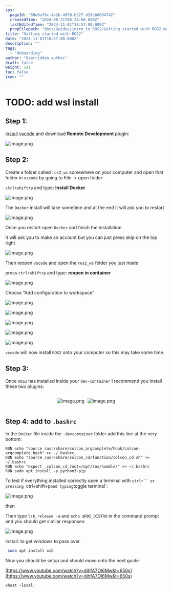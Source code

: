 ```yaml
---
sys:
  pageId: "89e0a78c-4e2b-4070-b327-d28cb0694742"
  createdTime: "2024-08-21T00:24:00.000Z"
  lastEditedTime: "2024-11-01T18:57:00.000Z"
  propFilepath: "docs/Guides/intro_to_ROS2/Getting started with ROS2.md"
title: "Getting started with ROS2"
date: "2024-11-01T18:57:00.000Z"
description: ""
tags:
  - "Onboarding"
author: "Overridden author"
draft: false
weight: 141
toc: false
icon: ""
---
```


# TODO: add wsl install

## Step 1:

[Install vscode](https://code.visualstudio.com/download) and download **Remote Development** plugin:

![image.png](https://prod-files-secure.s3.us-west-2.amazonaws.com/d518164a-d88e-44d1-a4ee-3adb3bd8bce0/efb52993-1881-4a40-b95e-6f020334f022/image.png?X-Amz-Algorithm=AWS4-HMAC-SHA256&X-Amz-Content-Sha256=UNSIGNED-PAYLOAD&X-Amz-Credential=ASIAZI2LB466U7RHNLLQ%2F20250303%2Fus-west-2%2Fs3%2Faws4_request&X-Amz-Date=20250303T230754Z&X-Amz-Expires=3600&X-Amz-Security-Token=IQoJb3JpZ2luX2VjEKf%2F%2F%2F%2F%2F%2F%2F%2F%2F%2FwEaCXVzLXdlc3QtMiJIMEYCIQCXr6CVfh7b2xsJCG7sAB37%2Bsbd60wapyUC%2B6eFM2bIdgIhAMb9%2FQ8dqwsmPL7KvAb4rfdf1VnQKGzyj3FWfCvKitvCKogECOD%2F%2F%2F%2F%2F%2F%2F%2F%2F%2FwEQABoMNjM3NDIzMTgzODA1IgwypsMB%2BpKQ%2FFohq54q3ANVy%2BqLbBtLliIhR9hitaTRvzRTqEgLml2K4z8QyJbibCs92pjVeJbXezTBIvQFiETT%2Buj38nRzYh467lWuwVyHRKhD%2FjxlEOz2TvAJi27eT1DkMPrhfA0bkftjvMp%2B4fhZfu%2Fm%2BjGU4pYCqZdQUh0CJNCcNDWQiGtJtc8yg0uqIePCYjjDYhx%2BenY9Avu39qg0ycf9HYTbSGJ%2B7k5x0dlAZx9s49LOn%2FlR9%2BUcSnXsReCldWB08nWZQA1d62cJRoRmaeR0i6ag4JVrVIBH28AA7z6N09IJouKqInimEdHf8MG7aOjDoA9jBWf9X6Dy6lKMcHHd0LEI4XTDgKvyB2%2Fbym1hRBZvPbuda04frxbaS8kLOQSUzQo1XiJnmY9qm85waBpVmNlNHRD4PHbD%2BchUss7%2BeIGYpMk5U%2BHy0UxUOcaerBiYhpBeY96FsGI9vWCMbBlxxoNIhoZ1PXT1vj%2FgcBQylk3dHNdmhbkJUMtCl8EEouL22wrpA7w0ePATL7pMCvjAnCGSq%2B%2B0KLuQoIDgMbNWrMw%2FA3a%2F6bwG1ElrsfJwNZx3Be%2F5zxPVrkPNdeazYx6EXbe4Oi3KnQA%2FoL1IUcqM5Leota0Z%2BOmuLwIy6fgVhXKP5kiSQndbTTCC2pi%2BBjqkAVDGe4GSGOFNHy4ZMdHxFVIpDuAgRSHY85Vyiljj7GxrNwZP%2BYY4V5OqXkY47YI5cAzBDU%2BLb02JplD67WV2Q8BKp9wsUAgKgb9cmRxwQzV0R7pKk6TlGsXulbj0aQdUj%2F3X5gM043AhQ7OA7xCnIQnBh6b7tOtpdHb8%2F3tP%2FJwtlUIgLmSRI9TNZufgejtT5JORQpur9PFdHuoyiZRaGz4CV9aQ&X-Amz-Signature=948524bfa79f8a2eaa4b8a2a5339ed4d67c8194d0f3d2d0c5a685014a23e56f5&X-Amz-SignedHeaders=host&x-id=GetObject)

## Step 2:

Create a folder called `ros2_ws` somewhere on your computer and open that folder in `vscode` by going to File → open folder 

`ctrl+shift+p` and type: **Install Docker**

![image.png](https://prod-files-secure.s3.us-west-2.amazonaws.com/d518164a-d88e-44d1-a4ee-3adb3bd8bce0/2269dc0e-1cd5-47ff-bceb-c04ad9b2eab0/image.png?X-Amz-Algorithm=AWS4-HMAC-SHA256&X-Amz-Content-Sha256=UNSIGNED-PAYLOAD&X-Amz-Credential=ASIAZI2LB466U7RHNLLQ%2F20250303%2Fus-west-2%2Fs3%2Faws4_request&X-Amz-Date=20250303T230754Z&X-Amz-Expires=3600&X-Amz-Security-Token=IQoJb3JpZ2luX2VjEKf%2F%2F%2F%2F%2F%2F%2F%2F%2F%2FwEaCXVzLXdlc3QtMiJIMEYCIQCXr6CVfh7b2xsJCG7sAB37%2Bsbd60wapyUC%2B6eFM2bIdgIhAMb9%2FQ8dqwsmPL7KvAb4rfdf1VnQKGzyj3FWfCvKitvCKogECOD%2F%2F%2F%2F%2F%2F%2F%2F%2F%2FwEQABoMNjM3NDIzMTgzODA1IgwypsMB%2BpKQ%2FFohq54q3ANVy%2BqLbBtLliIhR9hitaTRvzRTqEgLml2K4z8QyJbibCs92pjVeJbXezTBIvQFiETT%2Buj38nRzYh467lWuwVyHRKhD%2FjxlEOz2TvAJi27eT1DkMPrhfA0bkftjvMp%2B4fhZfu%2Fm%2BjGU4pYCqZdQUh0CJNCcNDWQiGtJtc8yg0uqIePCYjjDYhx%2BenY9Avu39qg0ycf9HYTbSGJ%2B7k5x0dlAZx9s49LOn%2FlR9%2BUcSnXsReCldWB08nWZQA1d62cJRoRmaeR0i6ag4JVrVIBH28AA7z6N09IJouKqInimEdHf8MG7aOjDoA9jBWf9X6Dy6lKMcHHd0LEI4XTDgKvyB2%2Fbym1hRBZvPbuda04frxbaS8kLOQSUzQo1XiJnmY9qm85waBpVmNlNHRD4PHbD%2BchUss7%2BeIGYpMk5U%2BHy0UxUOcaerBiYhpBeY96FsGI9vWCMbBlxxoNIhoZ1PXT1vj%2FgcBQylk3dHNdmhbkJUMtCl8EEouL22wrpA7w0ePATL7pMCvjAnCGSq%2B%2B0KLuQoIDgMbNWrMw%2FA3a%2F6bwG1ElrsfJwNZx3Be%2F5zxPVrkPNdeazYx6EXbe4Oi3KnQA%2FoL1IUcqM5Leota0Z%2BOmuLwIy6fgVhXKP5kiSQndbTTCC2pi%2BBjqkAVDGe4GSGOFNHy4ZMdHxFVIpDuAgRSHY85Vyiljj7GxrNwZP%2BYY4V5OqXkY47YI5cAzBDU%2BLb02JplD67WV2Q8BKp9wsUAgKgb9cmRxwQzV0R7pKk6TlGsXulbj0aQdUj%2F3X5gM043AhQ7OA7xCnIQnBh6b7tOtpdHb8%2F3tP%2FJwtlUIgLmSRI9TNZufgejtT5JORQpur9PFdHuoyiZRaGz4CV9aQ&X-Amz-Signature=33dbedb15f0e9a237a2a79a7ab4b4e0a47f7c45c4ea068cdf97f246a5facb858&X-Amz-SignedHeaders=host&x-id=GetObject)

The `Docker` install will take sometime and at the end it will ask you to restart

![image.png](https://prod-files-secure.s3.us-west-2.amazonaws.com/d518164a-d88e-44d1-a4ee-3adb3bd8bce0/ed233f78-be33-4b1f-b89c-9c346c0e961e/image.png?X-Amz-Algorithm=AWS4-HMAC-SHA256&X-Amz-Content-Sha256=UNSIGNED-PAYLOAD&X-Amz-Credential=ASIAZI2LB466U7RHNLLQ%2F20250303%2Fus-west-2%2Fs3%2Faws4_request&X-Amz-Date=20250303T230754Z&X-Amz-Expires=3600&X-Amz-Security-Token=IQoJb3JpZ2luX2VjEKf%2F%2F%2F%2F%2F%2F%2F%2F%2F%2FwEaCXVzLXdlc3QtMiJIMEYCIQCXr6CVfh7b2xsJCG7sAB37%2Bsbd60wapyUC%2B6eFM2bIdgIhAMb9%2FQ8dqwsmPL7KvAb4rfdf1VnQKGzyj3FWfCvKitvCKogECOD%2F%2F%2F%2F%2F%2F%2F%2F%2F%2FwEQABoMNjM3NDIzMTgzODA1IgwypsMB%2BpKQ%2FFohq54q3ANVy%2BqLbBtLliIhR9hitaTRvzRTqEgLml2K4z8QyJbibCs92pjVeJbXezTBIvQFiETT%2Buj38nRzYh467lWuwVyHRKhD%2FjxlEOz2TvAJi27eT1DkMPrhfA0bkftjvMp%2B4fhZfu%2Fm%2BjGU4pYCqZdQUh0CJNCcNDWQiGtJtc8yg0uqIePCYjjDYhx%2BenY9Avu39qg0ycf9HYTbSGJ%2B7k5x0dlAZx9s49LOn%2FlR9%2BUcSnXsReCldWB08nWZQA1d62cJRoRmaeR0i6ag4JVrVIBH28AA7z6N09IJouKqInimEdHf8MG7aOjDoA9jBWf9X6Dy6lKMcHHd0LEI4XTDgKvyB2%2Fbym1hRBZvPbuda04frxbaS8kLOQSUzQo1XiJnmY9qm85waBpVmNlNHRD4PHbD%2BchUss7%2BeIGYpMk5U%2BHy0UxUOcaerBiYhpBeY96FsGI9vWCMbBlxxoNIhoZ1PXT1vj%2FgcBQylk3dHNdmhbkJUMtCl8EEouL22wrpA7w0ePATL7pMCvjAnCGSq%2B%2B0KLuQoIDgMbNWrMw%2FA3a%2F6bwG1ElrsfJwNZx3Be%2F5zxPVrkPNdeazYx6EXbe4Oi3KnQA%2FoL1IUcqM5Leota0Z%2BOmuLwIy6fgVhXKP5kiSQndbTTCC2pi%2BBjqkAVDGe4GSGOFNHy4ZMdHxFVIpDuAgRSHY85Vyiljj7GxrNwZP%2BYY4V5OqXkY47YI5cAzBDU%2BLb02JplD67WV2Q8BKp9wsUAgKgb9cmRxwQzV0R7pKk6TlGsXulbj0aQdUj%2F3X5gM043AhQ7OA7xCnIQnBh6b7tOtpdHb8%2F3tP%2FJwtlUIgLmSRI9TNZufgejtT5JORQpur9PFdHuoyiZRaGz4CV9aQ&X-Amz-Signature=055b400a82d7956440c273994e7e03f78e42cd8b58460f8599d4a6903264525f&X-Amz-SignedHeaders=host&x-id=GetObject)

Once you restart open `Docker` and finish the installation

It will ask you to make an account but you can just press skip on the top right

![image.png](https://prod-files-secure.s3.us-west-2.amazonaws.com/d518164a-d88e-44d1-a4ee-3adb3bd8bce0/21010ad9-1659-4fd9-9f59-9932a09b2a3d/image.png?X-Amz-Algorithm=AWS4-HMAC-SHA256&X-Amz-Content-Sha256=UNSIGNED-PAYLOAD&X-Amz-Credential=ASIAZI2LB466U7RHNLLQ%2F20250303%2Fus-west-2%2Fs3%2Faws4_request&X-Amz-Date=20250303T230754Z&X-Amz-Expires=3600&X-Amz-Security-Token=IQoJb3JpZ2luX2VjEKf%2F%2F%2F%2F%2F%2F%2F%2F%2F%2FwEaCXVzLXdlc3QtMiJIMEYCIQCXr6CVfh7b2xsJCG7sAB37%2Bsbd60wapyUC%2B6eFM2bIdgIhAMb9%2FQ8dqwsmPL7KvAb4rfdf1VnQKGzyj3FWfCvKitvCKogECOD%2F%2F%2F%2F%2F%2F%2F%2F%2F%2FwEQABoMNjM3NDIzMTgzODA1IgwypsMB%2BpKQ%2FFohq54q3ANVy%2BqLbBtLliIhR9hitaTRvzRTqEgLml2K4z8QyJbibCs92pjVeJbXezTBIvQFiETT%2Buj38nRzYh467lWuwVyHRKhD%2FjxlEOz2TvAJi27eT1DkMPrhfA0bkftjvMp%2B4fhZfu%2Fm%2BjGU4pYCqZdQUh0CJNCcNDWQiGtJtc8yg0uqIePCYjjDYhx%2BenY9Avu39qg0ycf9HYTbSGJ%2B7k5x0dlAZx9s49LOn%2FlR9%2BUcSnXsReCldWB08nWZQA1d62cJRoRmaeR0i6ag4JVrVIBH28AA7z6N09IJouKqInimEdHf8MG7aOjDoA9jBWf9X6Dy6lKMcHHd0LEI4XTDgKvyB2%2Fbym1hRBZvPbuda04frxbaS8kLOQSUzQo1XiJnmY9qm85waBpVmNlNHRD4PHbD%2BchUss7%2BeIGYpMk5U%2BHy0UxUOcaerBiYhpBeY96FsGI9vWCMbBlxxoNIhoZ1PXT1vj%2FgcBQylk3dHNdmhbkJUMtCl8EEouL22wrpA7w0ePATL7pMCvjAnCGSq%2B%2B0KLuQoIDgMbNWrMw%2FA3a%2F6bwG1ElrsfJwNZx3Be%2F5zxPVrkPNdeazYx6EXbe4Oi3KnQA%2FoL1IUcqM5Leota0Z%2BOmuLwIy6fgVhXKP5kiSQndbTTCC2pi%2BBjqkAVDGe4GSGOFNHy4ZMdHxFVIpDuAgRSHY85Vyiljj7GxrNwZP%2BYY4V5OqXkY47YI5cAzBDU%2BLb02JplD67WV2Q8BKp9wsUAgKgb9cmRxwQzV0R7pKk6TlGsXulbj0aQdUj%2F3X5gM043AhQ7OA7xCnIQnBh6b7tOtpdHb8%2F3tP%2FJwtlUIgLmSRI9TNZufgejtT5JORQpur9PFdHuoyiZRaGz4CV9aQ&X-Amz-Signature=3298452a7eae4129c12848338024c895b1aeb803ac6ed1b0c418d006c1eb446c&X-Amz-SignedHeaders=host&x-id=GetObject)

Then reopen `vscode` and open the `ros2_ws` folder you just made

press `ctrl+shift+p` and type: **reopen in container**

![image.png](https://prod-files-secure.s3.us-west-2.amazonaws.com/d518164a-d88e-44d1-a4ee-3adb3bd8bce0/4e93b8c2-41ad-488c-8095-c74205196118/image.png?X-Amz-Algorithm=AWS4-HMAC-SHA256&X-Amz-Content-Sha256=UNSIGNED-PAYLOAD&X-Amz-Credential=ASIAZI2LB466U7RHNLLQ%2F20250303%2Fus-west-2%2Fs3%2Faws4_request&X-Amz-Date=20250303T230754Z&X-Amz-Expires=3600&X-Amz-Security-Token=IQoJb3JpZ2luX2VjEKf%2F%2F%2F%2F%2F%2F%2F%2F%2F%2FwEaCXVzLXdlc3QtMiJIMEYCIQCXr6CVfh7b2xsJCG7sAB37%2Bsbd60wapyUC%2B6eFM2bIdgIhAMb9%2FQ8dqwsmPL7KvAb4rfdf1VnQKGzyj3FWfCvKitvCKogECOD%2F%2F%2F%2F%2F%2F%2F%2F%2F%2FwEQABoMNjM3NDIzMTgzODA1IgwypsMB%2BpKQ%2FFohq54q3ANVy%2BqLbBtLliIhR9hitaTRvzRTqEgLml2K4z8QyJbibCs92pjVeJbXezTBIvQFiETT%2Buj38nRzYh467lWuwVyHRKhD%2FjxlEOz2TvAJi27eT1DkMPrhfA0bkftjvMp%2B4fhZfu%2Fm%2BjGU4pYCqZdQUh0CJNCcNDWQiGtJtc8yg0uqIePCYjjDYhx%2BenY9Avu39qg0ycf9HYTbSGJ%2B7k5x0dlAZx9s49LOn%2FlR9%2BUcSnXsReCldWB08nWZQA1d62cJRoRmaeR0i6ag4JVrVIBH28AA7z6N09IJouKqInimEdHf8MG7aOjDoA9jBWf9X6Dy6lKMcHHd0LEI4XTDgKvyB2%2Fbym1hRBZvPbuda04frxbaS8kLOQSUzQo1XiJnmY9qm85waBpVmNlNHRD4PHbD%2BchUss7%2BeIGYpMk5U%2BHy0UxUOcaerBiYhpBeY96FsGI9vWCMbBlxxoNIhoZ1PXT1vj%2FgcBQylk3dHNdmhbkJUMtCl8EEouL22wrpA7w0ePATL7pMCvjAnCGSq%2B%2B0KLuQoIDgMbNWrMw%2FA3a%2F6bwG1ElrsfJwNZx3Be%2F5zxPVrkPNdeazYx6EXbe4Oi3KnQA%2FoL1IUcqM5Leota0Z%2BOmuLwIy6fgVhXKP5kiSQndbTTCC2pi%2BBjqkAVDGe4GSGOFNHy4ZMdHxFVIpDuAgRSHY85Vyiljj7GxrNwZP%2BYY4V5OqXkY47YI5cAzBDU%2BLb02JplD67WV2Q8BKp9wsUAgKgb9cmRxwQzV0R7pKk6TlGsXulbj0aQdUj%2F3X5gM043AhQ7OA7xCnIQnBh6b7tOtpdHb8%2F3tP%2FJwtlUIgLmSRI9TNZufgejtT5JORQpur9PFdHuoyiZRaGz4CV9aQ&X-Amz-Signature=373adc3d7831314167251cee3b7d5e3c7aa0ae7b7656e4c67986422a60dcb775&X-Amz-SignedHeaders=host&x-id=GetObject)

Choose “Add configuration to workspace”

![image.png](https://prod-files-secure.s3.us-west-2.amazonaws.com/d518164a-d88e-44d1-a4ee-3adb3bd8bce0/9560b282-5060-4989-ba37-97e7b2c22476/image.png?X-Amz-Algorithm=AWS4-HMAC-SHA256&X-Amz-Content-Sha256=UNSIGNED-PAYLOAD&X-Amz-Credential=ASIAZI2LB466U7RHNLLQ%2F20250303%2Fus-west-2%2Fs3%2Faws4_request&X-Amz-Date=20250303T230754Z&X-Amz-Expires=3600&X-Amz-Security-Token=IQoJb3JpZ2luX2VjEKf%2F%2F%2F%2F%2F%2F%2F%2F%2F%2FwEaCXVzLXdlc3QtMiJIMEYCIQCXr6CVfh7b2xsJCG7sAB37%2Bsbd60wapyUC%2B6eFM2bIdgIhAMb9%2FQ8dqwsmPL7KvAb4rfdf1VnQKGzyj3FWfCvKitvCKogECOD%2F%2F%2F%2F%2F%2F%2F%2F%2F%2FwEQABoMNjM3NDIzMTgzODA1IgwypsMB%2BpKQ%2FFohq54q3ANVy%2BqLbBtLliIhR9hitaTRvzRTqEgLml2K4z8QyJbibCs92pjVeJbXezTBIvQFiETT%2Buj38nRzYh467lWuwVyHRKhD%2FjxlEOz2TvAJi27eT1DkMPrhfA0bkftjvMp%2B4fhZfu%2Fm%2BjGU4pYCqZdQUh0CJNCcNDWQiGtJtc8yg0uqIePCYjjDYhx%2BenY9Avu39qg0ycf9HYTbSGJ%2B7k5x0dlAZx9s49LOn%2FlR9%2BUcSnXsReCldWB08nWZQA1d62cJRoRmaeR0i6ag4JVrVIBH28AA7z6N09IJouKqInimEdHf8MG7aOjDoA9jBWf9X6Dy6lKMcHHd0LEI4XTDgKvyB2%2Fbym1hRBZvPbuda04frxbaS8kLOQSUzQo1XiJnmY9qm85waBpVmNlNHRD4PHbD%2BchUss7%2BeIGYpMk5U%2BHy0UxUOcaerBiYhpBeY96FsGI9vWCMbBlxxoNIhoZ1PXT1vj%2FgcBQylk3dHNdmhbkJUMtCl8EEouL22wrpA7w0ePATL7pMCvjAnCGSq%2B%2B0KLuQoIDgMbNWrMw%2FA3a%2F6bwG1ElrsfJwNZx3Be%2F5zxPVrkPNdeazYx6EXbe4Oi3KnQA%2FoL1IUcqM5Leota0Z%2BOmuLwIy6fgVhXKP5kiSQndbTTCC2pi%2BBjqkAVDGe4GSGOFNHy4ZMdHxFVIpDuAgRSHY85Vyiljj7GxrNwZP%2BYY4V5OqXkY47YI5cAzBDU%2BLb02JplD67WV2Q8BKp9wsUAgKgb9cmRxwQzV0R7pKk6TlGsXulbj0aQdUj%2F3X5gM043AhQ7OA7xCnIQnBh6b7tOtpdHb8%2F3tP%2FJwtlUIgLmSRI9TNZufgejtT5JORQpur9PFdHuoyiZRaGz4CV9aQ&X-Amz-Signature=ee4cb78948b88bc3ff3b8178019985dbb8e6c83706024daac22d5461afc95ebd&X-Amz-SignedHeaders=host&x-id=GetObject)

![image.png](https://prod-files-secure.s3.us-west-2.amazonaws.com/d518164a-d88e-44d1-a4ee-3adb3bd8bce0/2ee63f81-886b-48e8-a553-dc6e5eac99e4/image.png?X-Amz-Algorithm=AWS4-HMAC-SHA256&X-Amz-Content-Sha256=UNSIGNED-PAYLOAD&X-Amz-Credential=ASIAZI2LB466U7RHNLLQ%2F20250303%2Fus-west-2%2Fs3%2Faws4_request&X-Amz-Date=20250303T230754Z&X-Amz-Expires=3600&X-Amz-Security-Token=IQoJb3JpZ2luX2VjEKf%2F%2F%2F%2F%2F%2F%2F%2F%2F%2FwEaCXVzLXdlc3QtMiJIMEYCIQCXr6CVfh7b2xsJCG7sAB37%2Bsbd60wapyUC%2B6eFM2bIdgIhAMb9%2FQ8dqwsmPL7KvAb4rfdf1VnQKGzyj3FWfCvKitvCKogECOD%2F%2F%2F%2F%2F%2F%2F%2F%2F%2FwEQABoMNjM3NDIzMTgzODA1IgwypsMB%2BpKQ%2FFohq54q3ANVy%2BqLbBtLliIhR9hitaTRvzRTqEgLml2K4z8QyJbibCs92pjVeJbXezTBIvQFiETT%2Buj38nRzYh467lWuwVyHRKhD%2FjxlEOz2TvAJi27eT1DkMPrhfA0bkftjvMp%2B4fhZfu%2Fm%2BjGU4pYCqZdQUh0CJNCcNDWQiGtJtc8yg0uqIePCYjjDYhx%2BenY9Avu39qg0ycf9HYTbSGJ%2B7k5x0dlAZx9s49LOn%2FlR9%2BUcSnXsReCldWB08nWZQA1d62cJRoRmaeR0i6ag4JVrVIBH28AA7z6N09IJouKqInimEdHf8MG7aOjDoA9jBWf9X6Dy6lKMcHHd0LEI4XTDgKvyB2%2Fbym1hRBZvPbuda04frxbaS8kLOQSUzQo1XiJnmY9qm85waBpVmNlNHRD4PHbD%2BchUss7%2BeIGYpMk5U%2BHy0UxUOcaerBiYhpBeY96FsGI9vWCMbBlxxoNIhoZ1PXT1vj%2FgcBQylk3dHNdmhbkJUMtCl8EEouL22wrpA7w0ePATL7pMCvjAnCGSq%2B%2B0KLuQoIDgMbNWrMw%2FA3a%2F6bwG1ElrsfJwNZx3Be%2F5zxPVrkPNdeazYx6EXbe4Oi3KnQA%2FoL1IUcqM5Leota0Z%2BOmuLwIy6fgVhXKP5kiSQndbTTCC2pi%2BBjqkAVDGe4GSGOFNHy4ZMdHxFVIpDuAgRSHY85Vyiljj7GxrNwZP%2BYY4V5OqXkY47YI5cAzBDU%2BLb02JplD67WV2Q8BKp9wsUAgKgb9cmRxwQzV0R7pKk6TlGsXulbj0aQdUj%2F3X5gM043AhQ7OA7xCnIQnBh6b7tOtpdHb8%2F3tP%2FJwtlUIgLmSRI9TNZufgejtT5JORQpur9PFdHuoyiZRaGz4CV9aQ&X-Amz-Signature=14103a20506a9784ab3570269b76b6140cd4a84a617f0ec09a27ee632b4e6823&X-Amz-SignedHeaders=host&x-id=GetObject)

![image.png](https://prod-files-secure.s3.us-west-2.amazonaws.com/d518164a-d88e-44d1-a4ee-3adb3bd8bce0/ae1580b2-b048-407e-aed9-b584224a7a04/image.png?X-Amz-Algorithm=AWS4-HMAC-SHA256&X-Amz-Content-Sha256=UNSIGNED-PAYLOAD&X-Amz-Credential=ASIAZI2LB466U7RHNLLQ%2F20250303%2Fus-west-2%2Fs3%2Faws4_request&X-Amz-Date=20250303T230754Z&X-Amz-Expires=3600&X-Amz-Security-Token=IQoJb3JpZ2luX2VjEKf%2F%2F%2F%2F%2F%2F%2F%2F%2F%2FwEaCXVzLXdlc3QtMiJIMEYCIQCXr6CVfh7b2xsJCG7sAB37%2Bsbd60wapyUC%2B6eFM2bIdgIhAMb9%2FQ8dqwsmPL7KvAb4rfdf1VnQKGzyj3FWfCvKitvCKogECOD%2F%2F%2F%2F%2F%2F%2F%2F%2F%2FwEQABoMNjM3NDIzMTgzODA1IgwypsMB%2BpKQ%2FFohq54q3ANVy%2BqLbBtLliIhR9hitaTRvzRTqEgLml2K4z8QyJbibCs92pjVeJbXezTBIvQFiETT%2Buj38nRzYh467lWuwVyHRKhD%2FjxlEOz2TvAJi27eT1DkMPrhfA0bkftjvMp%2B4fhZfu%2Fm%2BjGU4pYCqZdQUh0CJNCcNDWQiGtJtc8yg0uqIePCYjjDYhx%2BenY9Avu39qg0ycf9HYTbSGJ%2B7k5x0dlAZx9s49LOn%2FlR9%2BUcSnXsReCldWB08nWZQA1d62cJRoRmaeR0i6ag4JVrVIBH28AA7z6N09IJouKqInimEdHf8MG7aOjDoA9jBWf9X6Dy6lKMcHHd0LEI4XTDgKvyB2%2Fbym1hRBZvPbuda04frxbaS8kLOQSUzQo1XiJnmY9qm85waBpVmNlNHRD4PHbD%2BchUss7%2BeIGYpMk5U%2BHy0UxUOcaerBiYhpBeY96FsGI9vWCMbBlxxoNIhoZ1PXT1vj%2FgcBQylk3dHNdmhbkJUMtCl8EEouL22wrpA7w0ePATL7pMCvjAnCGSq%2B%2B0KLuQoIDgMbNWrMw%2FA3a%2F6bwG1ElrsfJwNZx3Be%2F5zxPVrkPNdeazYx6EXbe4Oi3KnQA%2FoL1IUcqM5Leota0Z%2BOmuLwIy6fgVhXKP5kiSQndbTTCC2pi%2BBjqkAVDGe4GSGOFNHy4ZMdHxFVIpDuAgRSHY85Vyiljj7GxrNwZP%2BYY4V5OqXkY47YI5cAzBDU%2BLb02JplD67WV2Q8BKp9wsUAgKgb9cmRxwQzV0R7pKk6TlGsXulbj0aQdUj%2F3X5gM043AhQ7OA7xCnIQnBh6b7tOtpdHb8%2F3tP%2FJwtlUIgLmSRI9TNZufgejtT5JORQpur9PFdHuoyiZRaGz4CV9aQ&X-Amz-Signature=d4762b238eeada48b6a0ff5293aef72ce6ee30a527c034d77ff5f405f2ebc773&X-Amz-SignedHeaders=host&x-id=GetObject)

![image.png](https://prod-files-secure.s3.us-west-2.amazonaws.com/d518164a-d88e-44d1-a4ee-3adb3bd8bce0/53255b28-f75e-430f-b9e3-c0ac8577e42b/image.png?X-Amz-Algorithm=AWS4-HMAC-SHA256&X-Amz-Content-Sha256=UNSIGNED-PAYLOAD&X-Amz-Credential=ASIAZI2LB466U7RHNLLQ%2F20250303%2Fus-west-2%2Fs3%2Faws4_request&X-Amz-Date=20250303T230754Z&X-Amz-Expires=3600&X-Amz-Security-Token=IQoJb3JpZ2luX2VjEKf%2F%2F%2F%2F%2F%2F%2F%2F%2F%2FwEaCXVzLXdlc3QtMiJIMEYCIQCXr6CVfh7b2xsJCG7sAB37%2Bsbd60wapyUC%2B6eFM2bIdgIhAMb9%2FQ8dqwsmPL7KvAb4rfdf1VnQKGzyj3FWfCvKitvCKogECOD%2F%2F%2F%2F%2F%2F%2F%2F%2F%2FwEQABoMNjM3NDIzMTgzODA1IgwypsMB%2BpKQ%2FFohq54q3ANVy%2BqLbBtLliIhR9hitaTRvzRTqEgLml2K4z8QyJbibCs92pjVeJbXezTBIvQFiETT%2Buj38nRzYh467lWuwVyHRKhD%2FjxlEOz2TvAJi27eT1DkMPrhfA0bkftjvMp%2B4fhZfu%2Fm%2BjGU4pYCqZdQUh0CJNCcNDWQiGtJtc8yg0uqIePCYjjDYhx%2BenY9Avu39qg0ycf9HYTbSGJ%2B7k5x0dlAZx9s49LOn%2FlR9%2BUcSnXsReCldWB08nWZQA1d62cJRoRmaeR0i6ag4JVrVIBH28AA7z6N09IJouKqInimEdHf8MG7aOjDoA9jBWf9X6Dy6lKMcHHd0LEI4XTDgKvyB2%2Fbym1hRBZvPbuda04frxbaS8kLOQSUzQo1XiJnmY9qm85waBpVmNlNHRD4PHbD%2BchUss7%2BeIGYpMk5U%2BHy0UxUOcaerBiYhpBeY96FsGI9vWCMbBlxxoNIhoZ1PXT1vj%2FgcBQylk3dHNdmhbkJUMtCl8EEouL22wrpA7w0ePATL7pMCvjAnCGSq%2B%2B0KLuQoIDgMbNWrMw%2FA3a%2F6bwG1ElrsfJwNZx3Be%2F5zxPVrkPNdeazYx6EXbe4Oi3KnQA%2FoL1IUcqM5Leota0Z%2BOmuLwIy6fgVhXKP5kiSQndbTTCC2pi%2BBjqkAVDGe4GSGOFNHy4ZMdHxFVIpDuAgRSHY85Vyiljj7GxrNwZP%2BYY4V5OqXkY47YI5cAzBDU%2BLb02JplD67WV2Q8BKp9wsUAgKgb9cmRxwQzV0R7pKk6TlGsXulbj0aQdUj%2F3X5gM043AhQ7OA7xCnIQnBh6b7tOtpdHb8%2F3tP%2FJwtlUIgLmSRI9TNZufgejtT5JORQpur9PFdHuoyiZRaGz4CV9aQ&X-Amz-Signature=d1394ba2eabd0b895719af693a9f349c7ffc7ab1a992d78044f459042f74351d&X-Amz-SignedHeaders=host&x-id=GetObject)

![image.png](https://prod-files-secure.s3.us-west-2.amazonaws.com/d518164a-d88e-44d1-a4ee-3adb3bd8bce0/7c562767-5af9-4ffb-97d1-327bcdf4ee00/image.png?X-Amz-Algorithm=AWS4-HMAC-SHA256&X-Amz-Content-Sha256=UNSIGNED-PAYLOAD&X-Amz-Credential=ASIAZI2LB466U7RHNLLQ%2F20250303%2Fus-west-2%2Fs3%2Faws4_request&X-Amz-Date=20250303T230754Z&X-Amz-Expires=3600&X-Amz-Security-Token=IQoJb3JpZ2luX2VjEKf%2F%2F%2F%2F%2F%2F%2F%2F%2F%2FwEaCXVzLXdlc3QtMiJIMEYCIQCXr6CVfh7b2xsJCG7sAB37%2Bsbd60wapyUC%2B6eFM2bIdgIhAMb9%2FQ8dqwsmPL7KvAb4rfdf1VnQKGzyj3FWfCvKitvCKogECOD%2F%2F%2F%2F%2F%2F%2F%2F%2F%2FwEQABoMNjM3NDIzMTgzODA1IgwypsMB%2BpKQ%2FFohq54q3ANVy%2BqLbBtLliIhR9hitaTRvzRTqEgLml2K4z8QyJbibCs92pjVeJbXezTBIvQFiETT%2Buj38nRzYh467lWuwVyHRKhD%2FjxlEOz2TvAJi27eT1DkMPrhfA0bkftjvMp%2B4fhZfu%2Fm%2BjGU4pYCqZdQUh0CJNCcNDWQiGtJtc8yg0uqIePCYjjDYhx%2BenY9Avu39qg0ycf9HYTbSGJ%2B7k5x0dlAZx9s49LOn%2FlR9%2BUcSnXsReCldWB08nWZQA1d62cJRoRmaeR0i6ag4JVrVIBH28AA7z6N09IJouKqInimEdHf8MG7aOjDoA9jBWf9X6Dy6lKMcHHd0LEI4XTDgKvyB2%2Fbym1hRBZvPbuda04frxbaS8kLOQSUzQo1XiJnmY9qm85waBpVmNlNHRD4PHbD%2BchUss7%2BeIGYpMk5U%2BHy0UxUOcaerBiYhpBeY96FsGI9vWCMbBlxxoNIhoZ1PXT1vj%2FgcBQylk3dHNdmhbkJUMtCl8EEouL22wrpA7w0ePATL7pMCvjAnCGSq%2B%2B0KLuQoIDgMbNWrMw%2FA3a%2F6bwG1ElrsfJwNZx3Be%2F5zxPVrkPNdeazYx6EXbe4Oi3KnQA%2FoL1IUcqM5Leota0Z%2BOmuLwIy6fgVhXKP5kiSQndbTTCC2pi%2BBjqkAVDGe4GSGOFNHy4ZMdHxFVIpDuAgRSHY85Vyiljj7GxrNwZP%2BYY4V5OqXkY47YI5cAzBDU%2BLb02JplD67WV2Q8BKp9wsUAgKgb9cmRxwQzV0R7pKk6TlGsXulbj0aQdUj%2F3X5gM043AhQ7OA7xCnIQnBh6b7tOtpdHb8%2F3tP%2FJwtlUIgLmSRI9TNZufgejtT5JORQpur9PFdHuoyiZRaGz4CV9aQ&X-Amz-Signature=c2739bab5685ceb3c7d14d00f951f72dfc6d705ac6008cb7a7784fad24ef91dc&X-Amz-SignedHeaders=host&x-id=GetObject)

`vscode` will now install `ROS2` onto your computer so this may take some time.

## Step 3:

Once `ROS2` has installed inside your `dev-container` I recommend you install these two plugins:

<div style="display: flex;flex-direction: row; column-gap:10px; max-width: 630px;justify-content: center;">
<div>

![image.png](https://prod-files-secure.s3.us-west-2.amazonaws.com/d518164a-d88e-44d1-a4ee-3adb3bd8bce0/3fc3d550-5a54-4ba1-ba6b-faa01cdb7369/image.png?X-Amz-Algorithm=AWS4-HMAC-SHA256&X-Amz-Content-Sha256=UNSIGNED-PAYLOAD&X-Amz-Credential=ASIAZI2LB466UPRPOOVS%2F20250303%2Fus-west-2%2Fs3%2Faws4_request&X-Amz-Date=20250303T230757Z&X-Amz-Expires=3600&X-Amz-Security-Token=IQoJb3JpZ2luX2VjEKf%2F%2F%2F%2F%2F%2F%2F%2F%2F%2FwEaCXVzLXdlc3QtMiJHMEUCIQDUR6Dv8sgCp5Pj99MuTzwSlo36JJ6hg2olGI6Ke8beEAIgVtUtThvfbFrrmjz7pHybajVXgCWp3XiRjSVgyVjOr8YqiAQI4P%2F%2F%2F%2F%2F%2F%2F%2F%2F%2FARAAGgw2Mzc0MjMxODM4MDUiDBP87SRyQndOeoV1LSrcAybCbwIbtc9f2ekxN1OrAt07vtH3%2FT1gTqfQYFerJgF9rTHIVepPRj0vDZW8OmmbikXha8LlwaYm0CREltLqBQnM6S3s8BBhJDdgvBEOIKIM9Y%2F8mGLam%2FEocl4bWGre0wvC3nJSoHmDxW5Hke%2BKogURGCc%2B%2BUsJzvQUOIa9WmjpEUAXf1vKcl%2B3nf0uHI9yz%2FKq%2BoUutR1w6pnuU6JB2%2FuJKPTz4PMbyXa3MTLEmK5I%2B%2Br7Z2CPDswmUChDZ6G09sPDRbIateFPKiqJiRlOsM2qfpdDI8TPxjrqQg6xkjTcv59%2BIM%2FBG4rpBnkaw3FqrGvweuXtNYiO2d8R0NiSSTMPYT9gkPwi9CPzBI%2Fge8XHf3jrq0TaTItbi%2BuqfU%2B27UkRf9RX2wh%2Beii7JfR9SR8JV0GYeedvRjD3CxzVQEk3Xp6cLOoYBLEEkUWGjR%2FhTU0LGh1E5wKR1ouJpbmXWZ6ToKLSnpCfCOr9xWvpDjJ%2FKI%2F2kV2OOTjGGccFHzjrdixB0HdVfDY00Z%2F0PZzzr%2FhdIJ5XS9lpLQTnsI23b1g%2BnOuCRE57dO4AvpunXoi2uLmoNJTpJV2GSdz15BsdtZwGOcRRXW2pTvJJZ%2B3he1Tk1oaK219SGn8j6dYAMIramL4GOqUBhgvsa8ydgThTy6aFGfF5AoPHIzxOZmTcGzZtdpdvEN%2F0I5FdK9mNZh5M96mA8dxb1RD5PC%2FN%2BeuuH5iw%2BNhJXorbPZ%2Br%2BAqbBYQBtDsb69rQgr0gXg0rGVhpY1Kv3m4iC2ne0nxHKPxGZyTfemS7a5Fv8WqdIR9iCQpA5v4Od7Jgt2x0DooFTipBCWK7Vs93Sr%2Feu13FAKCaHvmTnAlH59h8wAqe&X-Amz-Signature=30e34724b2dbcbd32bef6f0a887dff1141dec30dba13d5b5a86935c253af4a4f&X-Amz-SignedHeaders=host&x-id=GetObject)

</div>
<div>

![image.png](https://prod-files-secure.s3.us-west-2.amazonaws.com/d518164a-d88e-44d1-a4ee-3adb3bd8bce0/d994cc66-13c2-4093-a5a3-f84cf4601a82/image.png?X-Amz-Algorithm=AWS4-HMAC-SHA256&X-Amz-Content-Sha256=UNSIGNED-PAYLOAD&X-Amz-Credential=ASIAZI2LB466U2TYXH53%2F20250303%2Fus-west-2%2Fs3%2Faws4_request&X-Amz-Date=20250303T230757Z&X-Amz-Expires=3600&X-Amz-Security-Token=IQoJb3JpZ2luX2VjEKf%2F%2F%2F%2F%2F%2F%2F%2F%2F%2FwEaCXVzLXdlc3QtMiJHMEUCIQCJgasvD7HlAnQXbpugL%2FFBoXdlsL1%2BqGrYQ34BmpLD4QIgHs7xg93X%2FUV8YtAryJlfU3cCyexsQwJja3JCsYENAu4qiAQI4P%2F%2F%2F%2F%2F%2F%2F%2F%2F%2FARAAGgw2Mzc0MjMxODM4MDUiDGul6jpwkyQOMHLSISrcA6%2B%2BygUg%2Fx5skWnB%2BTcHfi7C0x7b9oIbj4FhAxBMrCzDtZIXauu8h1FSu9%2FuMlfbGmqk1uaHqyGjzoXfphgQkxTM09TA%2FjEpLgFRCoQggB4X3Ihw5ZgSXIhZqBCk0gbEWqDla7BqDhZMLgR2Y6h0V4fN%2FzgX4NOHg3OpJ4tw%2BVUirPLdOYs6d27VlR%2B71lEcGBO4QFbkiBocJRBnRgeRozxHlwMassycPaVvQzkzl3Fs8j9jsNioWMvX7lbxghh%2BHF0PLwSwZhWDRfVJCkDTWVWRecqCMAfLKN0DZWI87%2BqWZABt6an5Z9BrCpyyRc3HrryV5xI4psP%2BuMb%2BidR2w1aTE7l8uRS7KGRUeZsBE0iEWXkW3tELB%2FY8gqJByzZasv8R0QdiAjjixvrF5d8oWTgJDFbPg7havBxd6ArVCufs4ax7zuQiWaqQXopJlCwkvgN5zjG0C1vlmSAUlRxp6n5Pcu5WzpUi0gw5diCymFaPKQHELdUEuzBeKgIwxVgTDBCKAlBJfUdcUcbECRd00XzSqmya43bFWtLb7sDXhZnkbZRVyg804nypt5qpi86T80QaNt4dojQ4FLWwXmsyVSEZ4%2FxoVucbKC6uNVuNHyEkOb0p1b8Tg2Jiz%2Fz8MMTZmL4GOqUBsCAkBQxEvQfxIk4QMenuSZ60TQ4CQlDk6e8ezZNmTIycGLfWjsDN8dG%2FEszDZvwj5%2By6I0SQAEQ0Xk9NNluoYex5pQw%2FzX8c1tgqSlP1JZdM%2FTNxWw0URonctU21O%2ByAXlq7H%2FtCR2ync05s5jcFgI6YmUmppqgXVSLhXvlcWl%2FepmR%2FCRiZP9JERoTVg02BF1tb1%2B7%2Fx1Nr99q9qrWa%2FJhBFUoR&X-Amz-Signature=b6211341134330c6dc1e8ee4aacefadce683e276f3435391f17188978dbc5850&X-Amz-SignedHeaders=host&x-id=GetObject)

</div>
</div>

## Step 4: add to `.bashrc`

In the `Docker` file inside the `.devcontainer` folder add this line at the very bottom: 

```docker
RUN echo "source /usr/share/colcon_argcomplete/hook/colcon-argcomplete.bash" >> ~/.bashrc
RUN echo "source /usr/share/colcon_cd/function/colcon_cd.sh" >> ~/.bashrc
RUN echo "export _colcon_cd_root=/opt/ros/humble/" >> ~/.bashrc
RUN sudo apt install -y python3-pip 
```

To test if everything installed correctly open a terminal with `ctrl+`` or pressing `ctrl+shift+p` and typing `toggle terminal`:

![image.png](https://prod-files-secure.s3.us-west-2.amazonaws.com/d518164a-d88e-44d1-a4ee-3adb3bd8bce0/6a4943d8-b04e-4c02-9a58-775f3384d1a5/image.png?X-Amz-Algorithm=AWS4-HMAC-SHA256&X-Amz-Content-Sha256=UNSIGNED-PAYLOAD&X-Amz-Credential=ASIAZI2LB466U7RHNLLQ%2F20250303%2Fus-west-2%2Fs3%2Faws4_request&X-Amz-Date=20250303T230754Z&X-Amz-Expires=3600&X-Amz-Security-Token=IQoJb3JpZ2luX2VjEKf%2F%2F%2F%2F%2F%2F%2F%2F%2F%2FwEaCXVzLXdlc3QtMiJIMEYCIQCXr6CVfh7b2xsJCG7sAB37%2Bsbd60wapyUC%2B6eFM2bIdgIhAMb9%2FQ8dqwsmPL7KvAb4rfdf1VnQKGzyj3FWfCvKitvCKogECOD%2F%2F%2F%2F%2F%2F%2F%2F%2F%2FwEQABoMNjM3NDIzMTgzODA1IgwypsMB%2BpKQ%2FFohq54q3ANVy%2BqLbBtLliIhR9hitaTRvzRTqEgLml2K4z8QyJbibCs92pjVeJbXezTBIvQFiETT%2Buj38nRzYh467lWuwVyHRKhD%2FjxlEOz2TvAJi27eT1DkMPrhfA0bkftjvMp%2B4fhZfu%2Fm%2BjGU4pYCqZdQUh0CJNCcNDWQiGtJtc8yg0uqIePCYjjDYhx%2BenY9Avu39qg0ycf9HYTbSGJ%2B7k5x0dlAZx9s49LOn%2FlR9%2BUcSnXsReCldWB08nWZQA1d62cJRoRmaeR0i6ag4JVrVIBH28AA7z6N09IJouKqInimEdHf8MG7aOjDoA9jBWf9X6Dy6lKMcHHd0LEI4XTDgKvyB2%2Fbym1hRBZvPbuda04frxbaS8kLOQSUzQo1XiJnmY9qm85waBpVmNlNHRD4PHbD%2BchUss7%2BeIGYpMk5U%2BHy0UxUOcaerBiYhpBeY96FsGI9vWCMbBlxxoNIhoZ1PXT1vj%2FgcBQylk3dHNdmhbkJUMtCl8EEouL22wrpA7w0ePATL7pMCvjAnCGSq%2B%2B0KLuQoIDgMbNWrMw%2FA3a%2F6bwG1ElrsfJwNZx3Be%2F5zxPVrkPNdeazYx6EXbe4Oi3KnQA%2FoL1IUcqM5Leota0Z%2BOmuLwIy6fgVhXKP5kiSQndbTTCC2pi%2BBjqkAVDGe4GSGOFNHy4ZMdHxFVIpDuAgRSHY85Vyiljj7GxrNwZP%2BYY4V5OqXkY47YI5cAzBDU%2BLb02JplD67WV2Q8BKp9wsUAgKgb9cmRxwQzV0R7pKk6TlGsXulbj0aQdUj%2F3X5gM043AhQ7OA7xCnIQnBh6b7tOtpdHb8%2F3tP%2FJwtlUIgLmSRI9TNZufgejtT5JORQpur9PFdHuoyiZRaGz4CV9aQ&X-Amz-Signature=68c5d253cc99833f6c9f8e1560c6a93f48d67e6303a9bf4dcf3ace2afa411ec4&X-Amz-SignedHeaders=host&x-id=GetObject)

then 

Then type `lsb_release -a` and `echo $ROS_DISTRO` in the command prompt and you should get similar responses:

![image.png](https://prod-files-secure.s3.us-west-2.amazonaws.com/d518164a-d88e-44d1-a4ee-3adb3bd8bce0/3e635dec-a805-4e85-8b9e-d000e5b71a4e/image.png?X-Amz-Algorithm=AWS4-HMAC-SHA256&X-Amz-Content-Sha256=UNSIGNED-PAYLOAD&X-Amz-Credential=ASIAZI2LB466U7RHNLLQ%2F20250303%2Fus-west-2%2Fs3%2Faws4_request&X-Amz-Date=20250303T230754Z&X-Amz-Expires=3600&X-Amz-Security-Token=IQoJb3JpZ2luX2VjEKf%2F%2F%2F%2F%2F%2F%2F%2F%2F%2FwEaCXVzLXdlc3QtMiJIMEYCIQCXr6CVfh7b2xsJCG7sAB37%2Bsbd60wapyUC%2B6eFM2bIdgIhAMb9%2FQ8dqwsmPL7KvAb4rfdf1VnQKGzyj3FWfCvKitvCKogECOD%2F%2F%2F%2F%2F%2F%2F%2F%2F%2FwEQABoMNjM3NDIzMTgzODA1IgwypsMB%2BpKQ%2FFohq54q3ANVy%2BqLbBtLliIhR9hitaTRvzRTqEgLml2K4z8QyJbibCs92pjVeJbXezTBIvQFiETT%2Buj38nRzYh467lWuwVyHRKhD%2FjxlEOz2TvAJi27eT1DkMPrhfA0bkftjvMp%2B4fhZfu%2Fm%2BjGU4pYCqZdQUh0CJNCcNDWQiGtJtc8yg0uqIePCYjjDYhx%2BenY9Avu39qg0ycf9HYTbSGJ%2B7k5x0dlAZx9s49LOn%2FlR9%2BUcSnXsReCldWB08nWZQA1d62cJRoRmaeR0i6ag4JVrVIBH28AA7z6N09IJouKqInimEdHf8MG7aOjDoA9jBWf9X6Dy6lKMcHHd0LEI4XTDgKvyB2%2Fbym1hRBZvPbuda04frxbaS8kLOQSUzQo1XiJnmY9qm85waBpVmNlNHRD4PHbD%2BchUss7%2BeIGYpMk5U%2BHy0UxUOcaerBiYhpBeY96FsGI9vWCMbBlxxoNIhoZ1PXT1vj%2FgcBQylk3dHNdmhbkJUMtCl8EEouL22wrpA7w0ePATL7pMCvjAnCGSq%2B%2B0KLuQoIDgMbNWrMw%2FA3a%2F6bwG1ElrsfJwNZx3Be%2F5zxPVrkPNdeazYx6EXbe4Oi3KnQA%2FoL1IUcqM5Leota0Z%2BOmuLwIy6fgVhXKP5kiSQndbTTCC2pi%2BBjqkAVDGe4GSGOFNHy4ZMdHxFVIpDuAgRSHY85Vyiljj7GxrNwZP%2BYY4V5OqXkY47YI5cAzBDU%2BLb02JplD67WV2Q8BKp9wsUAgKgb9cmRxwQzV0R7pKk6TlGsXulbj0aQdUj%2F3X5gM043AhQ7OA7xCnIQnBh6b7tOtpdHb8%2F3tP%2FJwtlUIgLmSRI9TNZufgejtT5JORQpur9PFdHuoyiZRaGz4CV9aQ&X-Amz-Signature=188a275e2ce43aeffcda5a012cb2887def8873d547f67e1a5311dc18c43492ab&X-Amz-SignedHeaders=host&x-id=GetObject)

Install:  to get windows to pass over

```bash
 sudo apt install xcb
```

Now you should be setup and should move onto the next guide 

[https://www.youtube.com/watch?v=dihfA7Ol6Mw&t=650s](https://www.youtube.com/watch?v=dihfA7Ol6Mw&t=650s)

```python
xhost +local:
```
